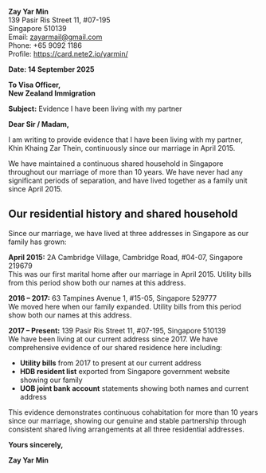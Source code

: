 **Zay Yar Min**  
139 Pasir Ris Street 11, #07-195  
Singapore 510139  
Email: zayarmail@gmail.com  
Phone: +65 9092 1186  
Profile: https://card.nete2.io/yarmin/

**Date: 14 September 2025**

**To Visa Officer,**  
**New Zealand Immigration**

**Subject:** Evidence I have been living with my partner

**Dear Sir / Madam,**

I am writing to provide evidence that I have been living with my partner, Khin Khaing Zar Thein, continuously since our marriage in April 2015.

We have maintained a continuous shared household in Singapore throughout our marriage of more than 10 years. We have never had any significant periods of separation, and have lived together as a family unit since April 2015.

## Our residential history and shared household

Since our marriage, we have lived at three addresses in Singapore as our family has grown:

**April 2015:** 2A Cambridge Village, Cambridge Road, #04-07, Singapore 219679  
This was our first marital home after our marriage in April 2015. Utility bills from this period show both our names at this address.

**2016 – 2017:** 63 Tampines Avenue 1, #15-05, Singapore 529777  
We moved here when our family expanded. Utility bills from this period show both our names at this address.

**2017 – Present:** 139 Pasir Ris Street 11, #07-195, Singapore 510139  
We have been living at our current address since 2017. We have comprehensive evidence of our shared residence here including:

- **Utility bills** from 2017 to present at our current address
- **HDB resident list** exported from Singapore government website showing our family
- **UOB joint bank account** statements showing both names and current address

This evidence demonstrates continuous cohabitation for more than 10 years since our marriage, showing our genuine and stable partnership through consistent shared living arrangements at all three residential addresses.

**Yours sincerely,**

**Zay Yar Min**
